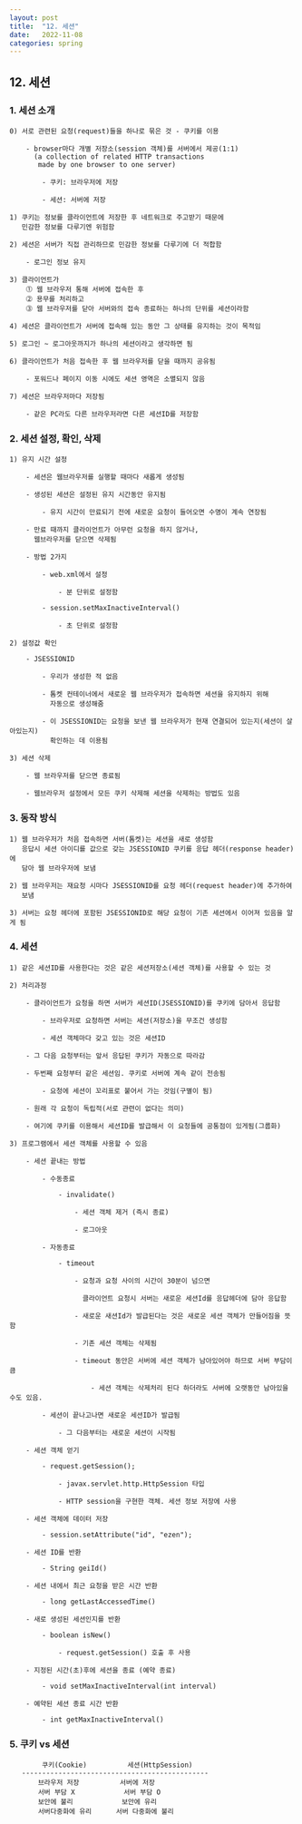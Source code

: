 ```yaml
---
layout: post
title:  "12. 세션"
date:   2022-11-08
categories: spring
---
```


## 12. 세션

### 1. 세션 소개

    0) 서로 관련된 요청(request)들을 하나로 묶은 것 - 쿠키를 이용

        - browser마다 개별 저장소(session 객체)를 서버에서 제공(1:1)
          (a collection of related HTTP transactions 
           made by one browser to one server)

            - 쿠키: 브라우저에 저장

            - 세션: 서버에 저장

    1) 쿠키는 정보를 클라이언트에 저장한 후 네트워크로 주고받기 때문에
       민감한 정보를 다루기엔 위험함

    2) 세션은 서버가 직접 관리하므로 민감한 정보를 다루기에 더 적합함

        - 로그인 정보 유지 

    3) 클라이언트가 
        ⓵ 웹 브라우저 통해 서버에 접속한 후
        ⓶ 용무를 처리하고
        ⓷ 웹 브라우저를 닫아 서버와의 접속 종료하는 하나의 단위를 세션이라함

    4) 세션은 클라이언트가 서버에 접속해 있는 동안 그 상태를 유지하는 것이 목적임

    5) 로그인 ~ 로그아웃까지가 하나의 세션이라고 생각하면 됨

    6) 클라이언트가 처음 접속한 후 웹 브라우저를 닫을 때까지 공유됨

        - 포워드나 페이지 이동 시에도 세션 영역은 소멸되지 않음

    7) 세션은 브라우저마다 저장됨

        - 같은 PC라도 다른 브라우저라면 다른 세션ID를 저장함

### 2. 세션 설정, 확인, 삭제

    1) 유지 시간 설정

        - 세션은 웹브라우저를 실행할 때마다 새롭게 생성됨

        - 생성된 세션은 설정된 유지 시간동안 유지됨 
        
            - 유지 시간이 만료되기 전에 새로운 요청이 들어오면 수명이 계속 연장됨

        - 만료 때까지 클라이언트가 아무런 요청을 하지 않거나,
          웹브라우저를 닫으면 삭제됨

        - 방법 2가지

            - web.xml에서 설정

                - 분 단위로 설정함

            - session.setMaxInactiveInterval()

                - 초 단위로 설정함    

    2) 설정값 확인 

        - JSESSIONID

            - 우리가 생성한 적 없음

            - 톰켓 컨테이너에서 새로운 웹 브라우저가 접속하면 세션을 유지하지 위해
              자동으로 생성해줌

            - 이 JSESSIONID는 요청을 보낸 웹 브라우저가 현재 연결되어 있는지(세션이 살아있는지)  
              확인하는 데 이용됨

    3) 세션 삭제 

        - 웹 브라우저를 닫으면 종료됨

        - 웹브라우저 설정에서 모든 쿠키 삭제해 세션을 삭제하는 방법도 있음 

### 3. 동작 방식 

    1) 웹 브라우저가 처음 접속하면 서버(톰켓)는 세션을 새로 생성함
       응답시 세션 아이디를 값으로 갖는 JSESSIONID 쿠키를 응답 헤더(response header)에
       담아 웹 브라우저에 보냄

    2) 웹 브라우저는 재요청 시마다 JSESSIONID를 요청 헤더(request header)에 추가하여
       보냄

    3) 서버는 요청 헤더에 포함된 JSESSIONID로 해당 요청이 기존 세션에서 이어져 있음을 알게 됨

### 4. 세션 

    1) 같은 세션ID를 사용한다는 것은 같은 세션저장소(세션 객체)를 사용할 수 있는 것

    2) 처리과정

        - 클라이언트가 요청을 하면 서버가 세션ID(JSESSIONID)를 쿠키에 담아서 응답함

            - 브라우저로 요청하면 서버는 세션(저장소)을 무조건 생성함

            - 세션 객체마다 갖고 있는 것은 세션ID

        - 그 다음 요청부터는 앞서 응답된 쿠키가 자동으로 따라감 

        - 두번째 요청부터 같은 세션임. 쿠키로 서버에 계속 같이 전송됨

            - 요청에 세션이 꼬리표로 붙어서 가는 것임(구별이 됨)

        - 원래 각 요청이 독립적(서로 관련이 없다는 의미)

        - 여기에 쿠키를 이용해서 세션ID를 발급해서 이 요청들에 공통점이 있게됨(그룹화)

    3) 프로그램에서 세션 객체를 사용할 수 있음
    
        - 세션 끝내는 방법

            - 수동종료

                - invalidate() 

                    - 세션 객체 제거 (즉시 종료)

                    - 로그아웃 

            - 자동종료       
            
                - timeout 

                    - 요청과 요청 사이의 시간이 30분이 넘으면 

                      클라이언트 요청시 서버는 새로운 세션Id를 응답헤더에 담아 응답함

                    - 새로운 새션Id가 발급된다는 것은 새로운 세션 객체가 만들어짐을 뜻함

                    - 기존 세션 객체는 삭제됨

                    - timeout 동안은 서버에 세션 객체가 남아있어야 하므로 서버 부담이 큼

                        - 세션 객체는 삭제처리 된다 하더라도 서버에 오랫동안 남아있을 수도 있음.

            - 세션이 끝나고나면 새로운 세션ID가 발급됨

                - 그 다음부터는 새로운 세션이 시작됨
              
        - 세션 객체 얻기

            - request.getSession();

                - javax.servlet.http.HttpSession 타입

                - HTTP session을 구현한 객체. 세션 정보 저장에 사용

        - 세션 객체에 데이터 저장

            - session.setAttribute("id", "ezen"); 

        - 세션 ID를 반환

            - String geiId()

        - 세션 내에서 최근 요청을 받은 시간 반환

            - long getLastAccessedTime()

        - 새로 생성된 세션인지를 반환

            - boolean isNew()      

                - request.getSession() 호출 후 사용  

        - 지정된 시간(초)후에 세션을 종료 (예약 종료)

            - void setMaxInactiveInterval(int interval)

        - 예약된 세션 종료 시간 반환 

            - int getMaxInactiveInterval()

### 5. 쿠키 vs 세션 

            쿠키(Cookie)          세션(HttpSession)
       ----------------------------------------------
           브라우저 저장          서버에 저장 
           서버 부담 X            서버 부담 O 
           보안에 불리            보안에 유리 
           서버다중화에 유리      서버 다중화에 불리        


